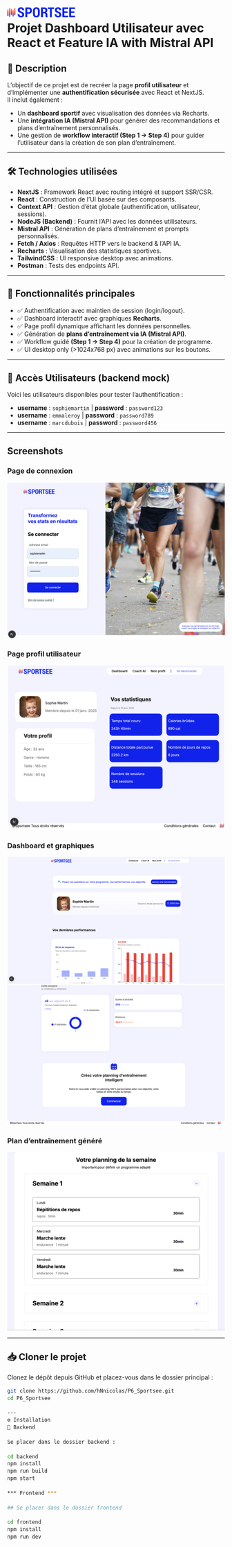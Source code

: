 # ![SportSee Logo](frontend/public/images/logo.png) <br> Projet Dashboard Utilisateur avec React et Feature IA with Mistral API 

## 📖 Description

L’objectif de ce projet est de recréer la page **profil utilisateur** et d’implémenter une **authentification sécurisée** avec React et NextJS.  
Il inclut également :  

- Un **dashboard sportif** avec visualisation des données via Recharts.  
- Une **intégration IA (Mistral API)** pour générer des recommandations et plans d’entraînement personnalisés.  
- Une gestion de **workflow interactif (Step 1 → Step 4)** pour guider l’utilisateur dans la création de son plan d’entraînement.  

---

## 🛠️ Technologies utilisées

- **NextJS** : Framework React avec routing intégré et support SSR/CSR.  
- **React** : Construction de l’UI basée sur des composants.  
- **Context API** : Gestion d’état globale (authentification, utilisateur, sessions).  
- **NodeJS (Backend)** : Fournit l’API avec les données utilisateurs.  
- **Mistral API** : Génération de plans d’entraînement et prompts personnalisés.  
- **Fetch / Axios** : Requêtes HTTP vers le backend & l’API IA.  
- **Recharts** : Visualisation des statistiques sportives.  
- **TailwindCSS** : UI responsive desktop avec animations.  
- **Postman** : Tests des endpoints API.  

---

## 🚀 Fonctionnalités principales

- ✅ Authentification avec maintien de session (login/logout).  
- ✅ Dashboard interactif avec graphiques **Recharts**.  
- ✅ Page profil dynamique affichant les données personnelles.  
- ✅ Génération de **plans d’entraînement via IA (Mistral API)**.  
- ✅ Workflow guidé **(Step 1 → Step 4)** pour la création de programme.  
- ✅ UI desktop only (>1024x768 px) avec animations sur les boutons. 
---

## 👤 Accès Utilisateurs (backend mock)

Voici les utilisateurs disponibles pour tester l’authentification :  

- **username** : `sophiemartin` | **password** : `password123`  
- **username** : `emmaleroy` | **password** : `password789`  
- **username** : `marcdubois` | **password** : `password456`  

---

## Screenshots

### Page de connexion
![Login](frontend/public/images/screenshot/screenshot_login.png)

### Page profil utilisateur
![Profil](frontend/public/images/screenshot/screenshot_profil.png)

### Dashboard et graphiques
![Dashboard 1](frontend/public/images/screenshot/screenshot_dashboard-1.png)
![Dashboard 2](frontend/public/images/screenshot/screenshot_dashboard-2.png)

### Plan d’entraînement généré
![Plan d'entraînement](frontend/public/images/screenshot/screenshot_plan_entrainement.png)


---
## 📥 Cloner le projet

Clonez le dépôt depuis GitHub et placez-vous dans le dossier principal :

```bash
git clone https://github.com/hNnicolas/P6_Sportsee.git
cd P6_Sportsee

---
⚙️ Installation
🔧 Backend

Se placer dans le dossier backend :

cd backend
npm install
npm run build
npm start

*** Frontend ***

## Se placer dans le dossier frontend

cd frontend
npm install
npm run dev
